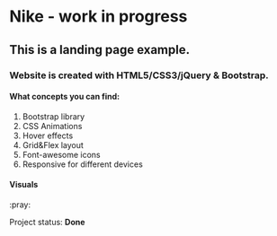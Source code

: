 # Nike - work in progress

## This is a landing page example.

### Website is created with HTML5/CSS3/jQuery & Bootstrap.

<div>
    <h4>What concepts you can find:</h4>
    <ol>
        <li>Bootstrap library</li>
        <li>CSS Animations</li>
        <li>Hover effects</li>
        <li>Grid&Flex layout</li>
        <li>Font-awesome icons </li>
        <li>Responsive for different devices</li>
    </ol>
</div>

<h4>Visuals</h4>
:pray:

<p>Project status: <span style="font-weight: bold;">Done<span></p>
